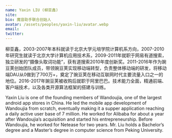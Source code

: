 ```yaml
---
name: Yaxin LIU (柳亚鑫)
site: 
bio: 魔音助手联合创始人
avatar: /assets/peoples/yaxin-liu/avatar.webp
email: 
twitter: 
---
```


柳亚鑫，2003-2007年本科就读于北京大学元培学院计算机系方向，2007-2010年研究生就读于北京大学计算机应用技术系，2009-2011年就职于网易有道搜索，独立研发的“摄像头取词功能”，获有道搜索2010年度创新奖。2011-2016年作为豌豆荚创始团队成员，带领豌豆荚实现移动端转型，负责整体移动端的研发，将移动端DAU从0做到了700万+，奠定了豌豆荚在移动互联网时代主要流量入口之一的地位。2016-2017年豌豆荚被收购后就职于阿里巴巴。技术能力全面，精通前端、客户端技术，以及各类开源算法框架的搭建与训练。

Yaxin Liu is one of the founding members of Wandoujia, one of the largest android app stores in China. He led the mobile app development of Wandoujia from scratch, eventually making it a supper application reaching a daily active user base of 7 million. He worked for Alibaba for about a year after Wandoujia’s acquisition and started his entrepreneurship. Before Wandoujia, he worked for Netease for two years. Mr. Liu holds a Bachelor’s degree and a Master’s degree in computer science from Peking University.
